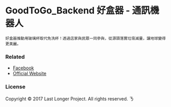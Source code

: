# GoodToGo_Backend 好盒器 - 通訊機器人
```
好盒器推動用玻璃杯取代免洗杯！透過店家與民眾一同參與，從源頭落實垃圾減量，讓地球變得更美麗。
```

### Related

- [Facebook](https://www.facebook.com/good.to.go.tw/)
- [Official Website](http://goodtogo.com.tw/)

### License

Copyright © 2017 Last Longer Project. All rights reserved.
ㄋ